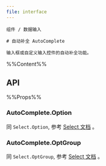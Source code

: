 ```yaml
---
file: interface
---
```


`````
组件 / 数据输入

# 自动补全 AutoComplete

输入框或自定义输入控件的自动补全功能。
`````

%%Content%%

## API

%%Props%%

### AutoComplete.Option

同 `Select.Option`, 参考 [Select 文档](/react/components/select) 。

### AutoComplete.OptGroup

同 `Select.OptGroup`, 参考 [Select 文档](/react/components/select) 。
